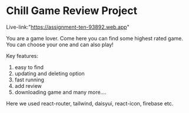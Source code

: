 # Chill Game Review Project

Live-link:"https://assignment-ten-93892.web.app"

You are a game lover. Come here you can find some highest rated game. You can choose your one and can also play!

Key features:
1. easy to find
2. updating and deleting option
3. fast running
4. add review 
5. downloading game and many more....

Here we used react-router, tailwind, daisyui, react-icon, firebase etc.
